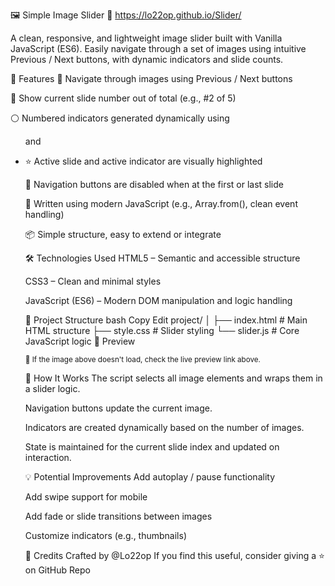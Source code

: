 🖼️ Simple Image Slider
🔗 https://lo22op.github.io/Slider/

A clean, responsive, and lightweight image slider built with Vanilla JavaScript (ES6).
Easily navigate through a set of images using intuitive Previous / Next buttons, with dynamic indicators and slide counts.

🚀 Features
🔁 Navigate through images using Previous / Next buttons

🔢 Show current slide number out of total (e.g., #2 of 5)

⚪ Numbered indicators generated dynamically using <ul> and <li>

⭐ Active slide and active indicator are visually highlighted

🚫 Navigation buttons are disabled when at the first or last slide

🧠 Written using modern JavaScript (e.g., Array.from(), clean event handling)

📦 Simple structure, easy to extend or integrate

🛠️ Technologies Used
HTML5 – Semantic and accessible structure

CSS3 – Clean and minimal styles

JavaScript (ES6) – Modern DOM manipulation and logic handling

📁 Project Structure
bash
Copy
Edit
project/
│
├── index.html      # Main HTML structure
├── style.css       # Slider styling
└── slider.js       # Core JavaScript logic
📸 Preview

<sub>🔹 If the image above doesn't load, check the live preview link above.</sub>

🧩 How It Works
The script selects all image elements and wraps them in a slider logic.

Navigation buttons update the current image.

Indicators are created dynamically based on the number of images.

State is maintained for the current slide index and updated on interaction.

💡 Potential Improvements
Add autoplay / pause functionality

Add swipe support for mobile

Add fade or slide transitions between images

Customize indicators (e.g., thumbnails)

🤝 Credits
Crafted by @Lo22op
If you find this useful, consider giving a ⭐ on GitHub Repo
